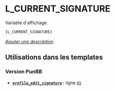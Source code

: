 # L_CURRENT_SIGNATURE


Variable d'affichage.

```html
{L_CURRENT_SIGNATURE}
```

[*Ajouter une description*](https://fa-tvars.appspot.com/var/L_CURRENT_SIGNATURE)

## Utilisations dans les templates

### Version PunBB
* __[`profile_edit_signature`](../tpl/var/punbb/profile_edit_signature.md#readme) :__ ligne [`65`](../tpl/src/punbb/profile_edit_signature.tpl#L65)